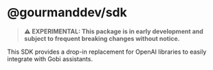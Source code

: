 # @gourmanddev/sdk

> **⚠️ EXPERIMENTAL: This package is in early development and subject to frequent breaking changes without notice.**

This SDK provides a drop-in replacement for OpenAI libraries to easily integrate with Gobi assistants.

